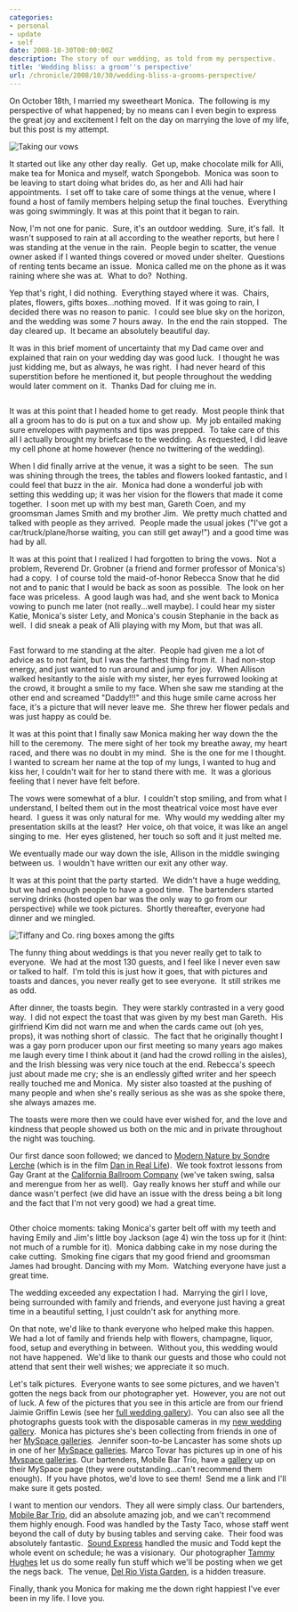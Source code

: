 ```yaml
---
categories:
- personal
- update
- self
date: 2008-10-30T00:00:00Z
description: The story of our wedding, as told from my perspective.
title: 'Wedding bliss: a groom''s perspective'
url: /chronicle/2008/10/30/wedding-bliss-a-grooms-perspective/
---
```


On October 18th, I married my sweetheart Monica.  The following is my perspective of what happened; by no means can I even begin to express the great joy and excitement I felt on the day on marrying the love of my life, but this post is my attempt.

<img src="/images/blog/2008/11/vows.jpg" alt="Taking our vows" />

It started out like any other day really.  Get up, make chocolate milk for Alli, make tea for Monica and myself, watch Spongebob.  Monica was soon to be leaving to start doing what brides do, as her and Alli had hair appointments.  I set off to take care of some things at the venue, where I found a host of family members helping setup the final touches.  Everything was going swimmingly. It was at this point that it began to rain.

Now, I'm not one for panic.  Sure, it's an outdoor wedding.  Sure, it's fall.  It wasn't supposed to rain at all according to the weather reports, but here I was standing at the venue in the rain.  People begin to scatter, the venue owner asked if I wanted things covered or moved under shelter.  Questions of renting tents became an issue.  Monica called me on the phone as it was raining where she was at.  What to do?  Nothing.

Yep that's right, I did nothing.  Everything stayed where it was.  Chairs, plates, flowers, gifts boxes...nothing moved.  If it was going to rain, I decided there was no reason to panic.  I could see blue sky on the horizon, and the wedding was some 7 hours away.  In the end the rain stopped.  The day cleared up.  It became an absolutely beautiful day.

It was in this brief moment of uncertainty that my Dad came over and explained that rain on your wedding day was good luck.  I thought he was just kidding me, but as always, he was right.  I had never heard of this superstition before he mentioned it, but people throughout the wedding would later comment on it.  Thanks Dad for cluing me in.

<img src="/images/blog/2008/11/intro.jpg" alt="">

It was at this point that I headed home to get ready.  Most people think that all a groom has to do is put on a tux and show up.  My job entailed making sure envelopes with payments and tips was prepped.  To take care of this all I actually brought my briefcase to the wedding.  As requested, I did leave my cell phone at home however (hence no twittering of the wedding).

When I did finally arrive at the venue, it was a sight to be seen.  The sun was shining through the trees, the tables and flowers looked fantastic, and I could feel that buzz in the air.  Monica had done a wonderful job with setting this wedding up; it was her vision for the flowers that made it come together.  I soon met up with my best man, Gareth Coen, and my groomsman James Smith and my brother Jim.  We pretty much chatted and talked with people as they arrived.  People made the usual jokes ("I've got a car/truck/plane/horse waiting, you can still get away!") and a good time was had by all.

It was at this point that I realized I had forgotten to bring the vows.  Not a problem, Reverend Dr. Grobner (a friend and former professor of Monica's) had a copy.  I of course told the maid-of-honor Rebecca Snow that he did not and to panic that I would be back as soon as possible.  The look on her face was priceless.  A good laugh was had, and she went back to Monica vowing to punch me later (not really...well maybe). I could hear my sister Katie, Monica's sister Lety, and Monica's cousin Stephanie in the back as well.  I did sneak a peak of Alli playing with my Mom, but that was all.

<img src="/images/blog/2008/11/toast.jpg" alt="">

Fast forward to me standing at the alter.  People had given me a lot of advice as to not faint, but I was the farthest thing from it.  I had non-stop energy, and just wanted to run around and jump for joy.  When Allison walked hesitantly to the aisle with my sister, her eyes furrowed looking at the crowd, it brought a smile to my face. When she saw me standing at the other end and screamed "Daddy!!!" and this huge smile came across her face, it's a picture that will never leave me.  She threw her flower pedals and was just happy as could be.

It was at this point that I finally saw Monica making her way down the the hill to the ceremony.  The mere sight of her took my breathe away, my heart raced, and there was no doubt in my mind.  She is the one for me I thought.  I wanted to scream her name at the top of my lungs, I wanted to hug and kiss her, I couldn't wait for her to stand there with me.  It was a glorious feeling that I never have felt before.

The vows were somewhat of a blur.  I couldn't stop smiling, and from what I understand, I belted them out in the most theatrical voice most have ever heard.  I guess it was only natural for me.  Why would my wedding alter my presentation skills at the least?  Her voice, oh that voice, it was like an angel singing to me.  Her eyes glistened, her touch so soft and it just melted me.

We eventually made our way down the isle, Allison in the middle swinging between us.  I wouldn't have written our exit any other way.

It was at this point that the party started.  We didn't have a huge wedding, but we had enough people to have a good time.  The bartenders started serving drinks (hosted open bar was the only way to go from our perspective) while we took pictures.  Shortly thereafter, everyone had dinner and we mingled.

<img src="/images/blog/2008/11/details.jpg" alt="Tiffany and Co. ring boxes among the gifts">

The funny thing about weddings is that you never really get to talk to everyone.  We had at the most 130 guests, and I feel like I never even saw or talked to half.  I'm told this is just how it goes, that with pictures and toasts and dances, you never really get to see everyone.  It still strikes me as odd.

After dinner, the toasts begin.  They were starkly contrasted in a very good way.  I did not expect the toast that was given by my best man Gareth.  His girlfriend Kim did not warn me and when the cards came out (oh yes, props), it was nothing short of classic.  The fact that he originally thought I was a gay porn producer upon our first meeting so many years ago makes me laugh every time I think about it (and had the crowd rolling in the aisles), and the Irish blessing was very nice touch at the end. Rebecca's speech just about made me cry; she is an endlessly gifted writer and her speech really touched me and Monica.  My sister also toasted at the pushing of many people and when she's really serious as she was as she spoke there, she always amazes me.

The toasts were more then we could have ever wished for, and the love and kindness that people showed us both on the mic and in private throughout the night was touching.

Our first dance soon followed; we danced to <a href="http://www.last.fm/music/Sondre+Lerche/_/Modern+Nature">Modern Nature by Sondre Lerche</a> (which is in the film <a href="http://www.imdb.com/title/tt0480242/">Dan in Real Life</a>).  We took foxtrot lessons from Gay Grant at the <a href="http://www.cbcmod.com/">California Ballroom Company</a> (we've taken swing, salsa and merengue from her as well).  Gay really knows her stuff and while our dance wasn't perfect (we did have an issue with the dress being a bit long and the fact that I'm not very good) we had a great time.

<img src="/images/blog/2008/11/kiss.jpg" alt="">

Other choice moments: taking Monica's garter belt off with my teeth and having Emily and Jim's little boy Jackson (age 4) win the toss up for it (hint: not much of a rumble for it).  Monica dabbing cake in my nose during the cake cutting.  Smoking fine cigars that my good friend and groomsman James had brought. Dancing with my Mom.  Watching everyone have just a great time.

The wedding exceeded any expectation I had.  Marrying the girl I love, being surrounded with family and friends, and everyone just having a great time in a beautiful setting, I just couldn't ask for anything more.

On that note, we'd like to thank everyone who helped make this happen.  We had a lot of family and friends help with flowers, champagne, liquor, food, setup and everything in between.  Without you, this wedding would not have happened.  We'd like to thank our guests and those who could not attend that sent their well wishes; we appreciate it so much.

Let's talk pictures.  Everyone wants to see some pictures, and we haven't gotten the negs back from our photographer yet.  However, you are not out of luck. A few of the pictures that you see in this article are from our friend Jaimie Griffin Lewis (see her <a href="http://gallery.me.com/pengyluv#100504&amp;bgcolor=black&amp;view=grid">full wedding gallery</a>).  You can also see all the photographs guests took with the disposable cameras in my <a href="http://justinribeiro.com/photography/gallery/2008-10-18/Wedding-table-cameras">new wedding gallery</a>.  Monica has pictures she's been collecting from friends in one of her <a href="http://viewmorepics.myspace.com/index.cfm?fuseaction=user.viewPicture&amp;friendID=28785844&amp;albumId=2260571">MySpace galleries</a>.  Jennifer soon-to-be Lancaster has some shots up in one of her <a href="http://viewmorepics.myspace.com/index.cfm?fuseaction=user.viewPicture&amp;friendID=9119476&amp;albumId=2293752">MySpace galleries</a>. Marco Tovar has pictures up in one of his <a href="http://viewmorepics.myspace.com/index.cfm?fuseaction=user.viewPicture&amp;friendID=15652107&amp;albumId=2087987">Myspace galleries</a>. Our bartenders, Mobile Bar Trio, have a <a href="http://viewmorepics.myspace.com/index.cfm?fuseaction=user.viewPicture&amp;friendID=372465372&amp;albumId=1139960">gallery</a> up on their MySpace page (they were outstanding...can't recommend them enough).  If you have photos, we'd love to see them!  Send me a link and I'll make sure it gets posted.

I want to mention our vendors.  They all were simply class. Our bartenders, <a href="http://profile.myspace.com/index.cfm?fuseaction=user.viewprofile&amp;friendid=372465372">Mobile Bar Trio</a>, did an absolute amazing job, and we can't recommend them highly enough. Food was handled by the Tasty Taco, whose staff went beyond the call of duty by busing tables and serving cake.  Their food was absolutely fantastic.  <a href="http://www.soundexpressdjs.com/">Sound Express</a> handled the music and Todd kept the whole event on schedule; he was a visionary.  Our photographer <a href="http://www.tammyhughes.com/">Tammy Hughes</a> let us do some really fun stuff which we'll be posting when we get the negs back.  The venue, <a href="http://www.delriovistagarden.com/">Del Rio Vista Garden</a>, is a hidden treasure.

Finally, thank you Monica for making me the down right happiest I've ever been in my life.  I love you.
